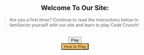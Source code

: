 <style>
    #howto-popup{
        text-align: center;
        visibility: hidden;
    }

    #how-to-text{
        text-align: left;
    }

    .play-container{
        text-align: center;
    }

    .howto-container{
        text-align: center;
    }

    #closing-gamestart{
        background-color: rgb(223, 109, 109);
        visibility: hidden;
    }

    #howto-button{
        background-color: #FCC05F;
        color: rgb(43, 41, 41);
        
    }
</style>

<div class="play-container">
    <h2>Welcome To Our Site:</h2>
    <blockquote id = "how-to-text">Are you a first timer? Continue to read the instructions below to familiarize yourself with our site and learn to play Code Crunch!</blockquote>
    <br><button type="submit" class="howto-button">Play</button>
</div>

<div class="howto-container">
    <button type="submit" id="howto-button">How to Play</button>
    <div class="howto-popup" id="howto-popup">
        <h2>Instructions - Step-by-step.</h2>
        <blockquote id = "how-to-text">
            - Navigate to the login page, then login with your email and make a password. 
            - Then, come back to this "Game" bar.
            - Click "start!" Now a thirty second clock will begin. 
            - Click on a card to turn it over.
            - Match the rest before the time runs out!
        </blockquote>
        <br><button type="button" id="closing-gamestart">Close</button>
    </div>
</div>
<script>
    var howtobutton = document.getElementById("howto-button");
    var closing = document.getElementById("closing-gamestart");
    howtobutton.onclick = function() {
        howtobutton.style.visibility = "hidden";
        document.getElementById("howto-popup").style.visibility = "visible";
        closing.style.visibility = "visible";
    }
    closing.onclick = function() {
        document.getElementById("howto-popup").style.visibility = "hidden";
        howtobutton.style.visibility = "visible";
        closing.style.visibility = "hidden";
    }
</script>

